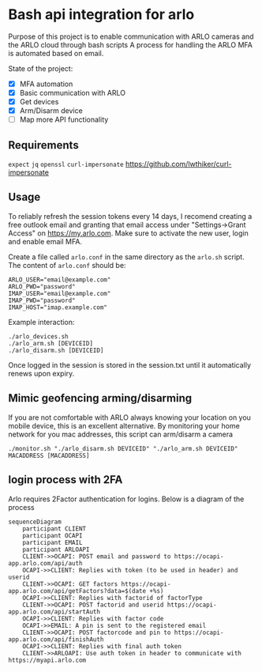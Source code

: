 # Bash api integration for arlo

Purpose of this project is to enable communication with ARLO cameras and the ARLO cloud through bash scripts
A process for handling the ARLO MFA is automated based on email.

State of the project:

- [x] MFA automation
- [x] Basic communication with ARLO
- [x] Get devices
- [x] Arm/Disarm device
- [ ] Map more API functionality

## Requirements

`expect`
`jq`
`openssl`
`curl-impersonate` https://github.com/lwthiker/curl-impersonate 

## Usage

To reliably refresh the session tokens every 14 days, I recomend creating a free outlook email and granting that email access under "Settings->Grant Access" on https://my.arlo.com. 
Make sure to activate the new user, login and enable email MFA.

Create a file called `arlo.conf` in the same directory as the `arlo.sh` script.
The content of `arlo.conf` should be:
```
ARLO_USER="email@example.com"
ARLO_PWD="password"
IMAP_USER="email@example.com"
IMAP_PWD="password"
IMAP_HOST="imap.example.com"
```

Example interaction:
```
./arlo_devices.sh
./arlo_arm.sh [DEVICEID]
./arlo_disarm.sh [DEVICEID]
```

Once logged in the session is stored in the session.txt until it automatically renews upon expiry.


## Mimic geofencing arming/disarming

If you are not comfortable with ARLO always knowing your location on you mobile device, this is an excellent alternative. By monitoring your home network for you mac addresses, this script can arm/disarm a camera

```
./monitor.sh "./arlo_disarm.sh DEVICEID" "./arlo_arm.sh DEVICEID" MACADDRESS [MACADDRESS]
```

## login process with 2FA

Arlo requires 2Factor authentication for logins. Below is a diagram of the process

```mermaid
sequenceDiagram
    participant CLIENT
    participant OCAPI
    participant EMAIL
    participant ARLOAPI
    CLIENT->>OCAPI: POST email and password to https://ocapi-app.arlo.com/api/auth
    OCAPI->>CLIENT: Replies with token (to be used in header) and userid
    CLIENT->>OCAPI: GET factors https://ocapi-app.arlo.com/api/getFactors?data=$(date +%s)
    OCAPI->>CLIENT: Replies with factorid of factorType
    CLIENT->>OCAPI: POST factorid and userid https://ocapi-app.arlo.com/api/startAuth
    OCAPI->>CLIENT: Replies with factor code
    OCAPI->>EMAIL: A pin is sent to the registered email 
    CLIENT->>OCAPI: POST factorcode and pin to https://ocapi-app.arlo.com/api/finishAuth
    OCAPI->>CLIENT: Replies with final auth token
    CLIENT->>ARLOAPI: Use auth token in header to communicate with https://myapi.arlo.com
```
